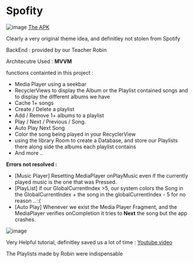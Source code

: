 # Spofity
![image](https://user-images.githubusercontent.com/61171763/173767689-e6138c9c-1d96-44e0-bda6-d9b9e5841779.png) [The APK](https://github.com/coding-factory-classrooms/android-music-m1-2021-android-eighth/blob/main/Spofity.apk?raw=true)

Clearly a very original theme idea, and definitley not stolen from Spotify

BackEnd : provided by our Teacher Robin 


Architecutre Used : **MVVM**

functions containted in this project :
- Media Player using a seekbar
- RecyclerViews to display the Album or the Playlist contained songs and to display the different albums we have
- Cache 1+ songs
- Create / Delete a playlist
- Add / Remove 1+ albums to a playlist
- Play / Next / Previous / Song.
- Auto Play Next Song
- Color the song being played in your RecyclerView
- using the library Room to create a Database, and store our Playlists there along side the albums each playlist contains
- And more ..

**Errors not resolved :**
- [Music Player] Resetting MediaPlayer onPlayMusic even if the currently played music is the one that was Pressed.
- [PlayList] if our GlobalCurrentIndex >5, our system colors the Song in the GlobalCurrentIndex + the song in the globalCurrentIndex - 5 for no reason .. :(
- [Auto Play] Whenever we exist the Media Player Fragment, and the MediaPlayer verifies onCompletion it tries to **Next** the song but the app crashes.


![image](https://user-images.githubusercontent.com/61171763/173765383-7b0a8b4a-c077-4da0-963f-363a3d1382fe.png)


Very Helpful tutorial, definitley saved us a lot of time : [Youtube video](https://www.youtube.com/watch?v=1D1Jo1sLBMo&ab_channel=EasyTuto)

The Playlists made by Robin were indispensable
